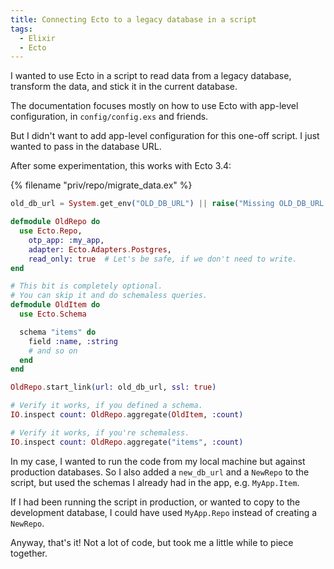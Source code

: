 ```yaml
---
title: Connecting Ecto to a legacy database in a script
tags:
  - Elixir
  - Ecto
---
```


I wanted to use Ecto in a script to read data from a legacy database, transform the data, and stick it in the current database.

The documentation focuses mostly on how to use Ecto with app-level configuration, in `config/config.exs` and friends.

But I didn't want to add app-level configuration for this one-off script. I just wanted to pass in the database URL.

After some experimentation, this works with Ecto 3.4:


{% filename "priv/repo/migrate_data.ex" %}
``` elixir
old_db_url = System.get_env("OLD_DB_URL") || raise("Missing OLD_DB_URL!")

defmodule OldRepo do
  use Ecto.Repo,
    otp_app: :my_app,
    adapter: Ecto.Adapters.Postgres,
    read_only: true  # Let's be safe, if we don't need to write.
end

# This bit is completely optional.
# You can skip it and do schemaless queries.
defmodule OldItem do
  use Ecto.Schema

  schema "items" do
    field :name, :string
    # and so on
  end
end

OldRepo.start_link(url: old_db_url, ssl: true)

# Verify it works, if you defined a schema.
IO.inspect count: OldRepo.aggregate(OldItem, :count)

# Verify it works, if you're schemaless.
IO.inspect count: OldRepo.aggregate("items", :count)
```

In my case, I wanted to run the code from my local machine but against production databases. So I also added a `new_db_url` and a `NewRepo` to the script, but used the schemas I already had in the app, e.g. `MyApp.Item`.

If I had been running the script in production, or wanted to copy to the development database, I could have used `MyApp.Repo` instead of creating a `NewRepo`.

Anyway, that's it! Not a lot of code, but took me a little while to piece together.

